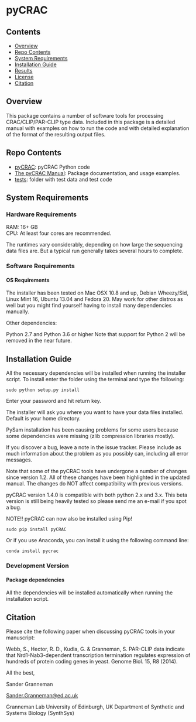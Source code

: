 # pyCRAC

## Contents

- [Overview](#overview)
- [Repo Contents](#repo-contents)
- [System Requirements](#system-requirements)
- [Installation Guide](#installation-guide)
- [Results](#results)
- [License](./LICENSE)
- [Citation](#citation)

## Overview
This package contains a number of software tools for processing CRAC/CLIP/PAR-CLIP type data. 
Included in this package is a detailed manual with examples on how to run the code and with detailed explanation of the format of the resulting output files.

## Repo Contents

- [pyCRAC](./pyCRAC): pyCRAC Python code
- [The pyCRAC Manual](./The_pyCRAC_Manual.pdf): Package documentation, and usage examples.
- [tests](./tests): folder with test data and test code

## System Requirements

### Hardware Requirements

RAM: 16+ GB  
CPU: At least four cores are recommended.

The runtimes vary considerably, depending on how large the sequencing data files are.
But a typical run generally takes several hours to complete.

### Software Requirements

#### OS Requirements

The installer has been tested on Mac OSX 10.8 and up, Debian Wheezy/Sid, Linux Mint 16, Ubuntu 13.04 and Fedora 20.
May work for other distros as well but you might find yourself having to install many dependencies manually.

Other dependencies:

Python 2.7 and Python 3.6 or higher
Note that support for Python 2 will be removed in the near future.

## Installation Guide

All the necessary dependencies will be installed when running the installer script.
To install enter the folder using the terminal and type the following:

```
sudo python setup.py install
```

Enter your password and hit return key.

The installer will ask you where you want to have your data files installed.
Default is your home directory.

PySam installation has been causing problems for some users because some dependencies were missing (zlib compression libraries mostly).

If you discover a bug, leave a note in the issue tracker. Please include as much information about the problem as you possibly can, including all error messages.

Note that some of the pyCRAC tools have undergone a number of changes since version 1.2. 
All of these changes have been highlighted in the updated manual. 
The changes do NOT affect compatibility with previous versions.

pyCRAC version 1.4.0 is compatible with both python 2.x and 3.x.
This beta version is still being heavily tested so please send me an e-mail if you spot a bug.

NOTE!! pyCRAC can now also be installed using Pip!

```
sudo pip install pyCRAC
```

Or if you use Anaconda, you can install it using the following command line:

```
conda install pycrac
```

### Development Version

#### Package dependencies

All the dependencies will be installed automatically when running the installation script.

## Citation

Please cite the following paper when discussing pyCRAC tools in your manuscript:

Webb, S., Hector, R. D., Kudla, G. & Granneman, S. 
PAR-CLIP data indicate that Nrd1-Nab3-dependent transcription termination regulates expression of hundreds of protein coding genes in yeast. 
Genome Biol. 15, R8 (2014).

All the best,

Sander Granneman

Sander.Granneman@ed.ac.uk

Granneman Lab
University of Edinburgh, UK
Department of Synthetic and Systems Biology (SynthSys)

